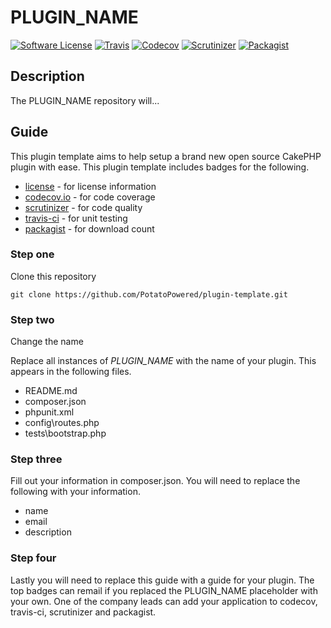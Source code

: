 # PLUGIN_NAME
[![Software License](https://img.shields.io/badge/license-MIT-brightgreen.svg?style=flat-square)](LICENSE) 
[![Travis](https://img.shields.io/travis/PotatoPowered/PLUGIN_NAME.svg?style=flat-square)](https://travis-ci.org/PotatoPowered/PLUGIN_NAME) 
[![Codecov](https://img.shields.io/codecov/c/github/PotatoPowered/PLUGIN_NAME.svg?style=flat-square)](https://codecov.io/github/PotatoPowered/PLUGIN_NAME) 
[![Scrutinizer](https://img.shields.io/scrutinizer/g/PotatoPowered/PLUGIN_NAME.svg?style=flat-square)](https://scrutinizer-ci.com/g/PotatoPowered/PLUGIN_NAME/) 
[![Packagist](https://img.shields.io/packagist/dt/potatopowered/PLUGIN_NAME.svg?style=flat-square)](https://packagist.org/packages/potatopowered/PLUGIN_NAME)

## Description
The PLUGIN_NAME repository will...

## Guide
This plugin template aims to help setup a brand new open source CakePHP plugin with ease. This plugin template includes badges for the following.

 - [license](LICENSE) - for license information
 - [codecov.io](https://codecov.io) - for code coverage
 - [scrutinizer](https://scrutinizer-ci.com) - for code quality
 - [travis-ci](https://travis-ci.org) - for unit testing
 - [packagist](https://packagist.org/) - for download count

### Step one
Clone this repository

```
git clone https://github.com/PotatoPowered/plugin-template.git
```

### Step two
Change the name

Replace all instances of *PLUGIN_NAME* with the name of your plugin. This appears in the following files.

 - README.md
 - composer.json
 - phpunit.xml
 - config\routes.php
 - tests\bootstrap.php

### Step three
Fill out your information in composer.json. You will need to replace the following with your information.

- name
- email
- description

### Step four
Lastly you will need to replace this guide with a guide for your plugin. The top badges can remail if you replaced the PLUGIN_NAME placeholder with your own. One of the company leads can add your application to codecov, travis-ci, scrutinizer and packagist.
